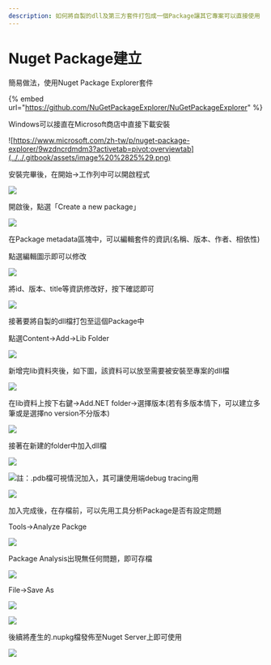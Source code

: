 ```yaml
---
description: 如何將自製的dll及第三方套件打包成一個Package讓其它專案可以直接使用
---
```


# Nuget Package建立

簡易做法，使用Nuget Package Explorer套件

{% embed url="https://github.com/NuGetPackageExplorer/NuGetPackageExplorer" %}

Windows可以接直在Microsoft商店中直接下載安裝

![https://www.microsoft.com/zh-tw/p/nuget-package-explorer/9wzdncrdmdm3?activetab=pivot:overviewtab](../../.gitbook/assets/image%20%2825%29.png)

安裝完畢後，在開始→工作列中可以開啟程式

![](../../.gitbook/assets/image%20%2850%29.png)

開啟後，點選「Create a new package」

![](../../.gitbook/assets/image%20%28404%29.png)

在Package metadata區塊中，可以編輯套件的資訊\(名稱、版本、作者、相依性\)

點選編輯圖示即可以修改

![](../../.gitbook/assets/image%20%28121%29.png)

將id、版本、title等資訊修改好，按下確認即可

![](../../.gitbook/assets/image%20%28164%29.png)

接著要將自製的dll檔打包至這個Package中

點選Content→Add→Lib Folder

![](../../.gitbook/assets/image%20%2821%29.png)

新增完lib資料夾後，如下圖，該資料可以放至需要被安裝至專案的dll檔

![](../../.gitbook/assets/image%20%2884%29.png)

在lib資料上按下右鍵→Add.NET folder→選擇版本\(若有多版本情下，可以建立多筆或是選擇no version不分版本\)

![](../../.gitbook/assets/image%20%28165%29.png)

接著在新建的folder中加入dll檔

![](../../.gitbook/assets/image%20%2866%29.png)

![&#x8A3B;&#xFF1A;.pdb&#x6A94;&#x53EF;&#x8996;&#x60C5;&#x6CC1;&#x52A0;&#x5165;&#xFF0C;&#x5176;&#x53EF;&#x8B93;&#x4F7F;&#x7528;&#x7AEF;debug tracing&#x7528;](../../.gitbook/assets/image%20%28218%29.png)

![](../../.gitbook/assets/image%20%28309%29.png)

加入完成後，在存檔前，可以先用工具分析Package是否有設定問題

Tools→Analyze Packge

![](../../.gitbook/assets/image%20%28174%29.png)

Package Analysis出現無任何問題，即可存檔

![](../../.gitbook/assets/image%20%28321%29.png)

File→Save As

![](../../.gitbook/assets/image%20%2815%29.png)

![](../../.gitbook/assets/image%20%28206%29.png)

後續將產生的.nupkg檔發佈至Nuget Server上即可使用

![](../../.gitbook/assets/image%20%28131%29.png)

